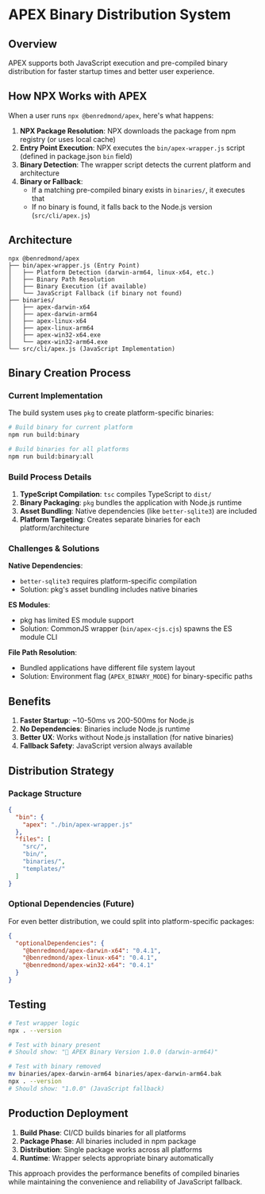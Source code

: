 # APEX Binary Distribution System

## Overview

APEX supports both JavaScript execution and pre-compiled binary distribution for faster startup times and better user experience.

## How NPX Works with APEX

When a user runs `npx @benredmond/apex`, here's what happens:

1. **NPX Package Resolution**: NPX downloads the package from npm registry (or uses local cache)
2. **Entry Point Execution**: NPX executes the `bin/apex-wrapper.js` script (defined in package.json `bin` field)
3. **Binary Detection**: The wrapper script detects the current platform and architecture
4. **Binary or Fallback**:
   - If a matching pre-compiled binary exists in `binaries/`, it executes that
   - If no binary is found, it falls back to the Node.js version (`src/cli/apex.js`)

## Architecture

```
npx @benredmond/apex
├── bin/apex-wrapper.js (Entry Point)
│   ├── Platform Detection (darwin-arm64, linux-x64, etc.)
│   ├── Binary Path Resolution
│   ├── Binary Execution (if available)
│   └── JavaScript Fallback (if binary not found)
├── binaries/
│   ├── apex-darwin-x64
│   ├── apex-darwin-arm64
│   ├── apex-linux-x64
│   ├── apex-linux-arm64
│   ├── apex-win32-x64.exe
│   └── apex-win32-arm64.exe
└── src/cli/apex.js (JavaScript Implementation)
```

## Binary Creation Process

### Current Implementation

The build system uses `pkg` to create platform-specific binaries:

```bash
# Build binary for current platform
npm run build:binary

# Build binaries for all platforms
npm run build:binary:all
```

### Build Process Details

1. **TypeScript Compilation**: `tsc` compiles TypeScript to `dist/`
2. **Binary Packaging**: `pkg` bundles the application with Node.js runtime
3. **Asset Bundling**: Native dependencies (like `better-sqlite3`) are included
4. **Platform Targeting**: Creates separate binaries for each platform/architecture

### Challenges & Solutions

**Native Dependencies**:
- `better-sqlite3` requires platform-specific compilation
- Solution: pkg's asset bundling includes native binaries

**ES Modules**:
- pkg has limited ES module support
- Solution: CommonJS wrapper (`bin/apex-cjs.cjs`) spawns the ES module CLI

**File Path Resolution**:
- Bundled applications have different file system layout
- Solution: Environment flag (`APEX_BINARY_MODE`) for binary-specific paths

## Benefits

1. **Faster Startup**: ~10-50ms vs 200-500ms for Node.js
2. **No Dependencies**: Binaries include Node.js runtime
3. **Better UX**: Works without Node.js installation (for native binaries)
4. **Fallback Safety**: JavaScript version always available

## Distribution Strategy

### Package Structure

```json
{
  "bin": {
    "apex": "./bin/apex-wrapper.js"
  },
  "files": [
    "src/",
    "bin/",
    "binaries/",
    "templates/"
  ]
}
```

### Optional Dependencies (Future)

For even better distribution, we could split into platform-specific packages:

```json
{
  "optionalDependencies": {
    "@benredmond/apex-darwin-x64": "0.4.1",
    "@benredmond/apex-linux-x64": "0.4.1",
    "@benredmond/apex-win32-x64": "0.4.1"
  }
}
```

## Testing

```bash
# Test wrapper logic
npx . --version

# Test with binary present
# Should show: "🚀 APEX Binary Version 1.0.0 (darwin-arm64)"

# Test with binary removed
mv binaries/apex-darwin-arm64 binaries/apex-darwin-arm64.bak
npx . --version
# Should show: "1.0.0" (JavaScript fallback)
```

## Production Deployment

1. **Build Phase**: CI/CD builds binaries for all platforms
2. **Package Phase**: All binaries included in npm package
3. **Distribution**: Single package works across all platforms
4. **Runtime**: Wrapper selects appropriate binary automatically

This approach provides the performance benefits of compiled binaries while maintaining the convenience and reliability of JavaScript fallback.
